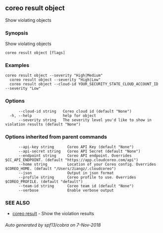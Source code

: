 ## coreo result object

Show violating objects

### Synopsis

Show violating objects

```
coreo result object [flags]
```

### Examples

```
coreo result object --severity "High|Medium"
  coreo result object --severity "High|Low"
  coreo result object --cloud-id YOUR_SECURITY_STATE_CLOUD_ACCOUNT_ID --severity "Low"
```

### Options

```
      --cloud-id string   Coreo cloud id (default "None")
  -h, --help              help for object
      --severity string   The severity level you'd like to show in violation results (default "None")
```

### Options inherited from parent commands

```
      --api-key string      Coreo API Key (default "None")
      --api-secret string   Coreo API Secret (default "None")
      --endpoint string     Coreo API endpoint. Overrides $CC_API_ENDPOINT. (default "https://app.cloudcoreo.com/api")
      --home string         Location of your Coreo config. Overrides $COREO_HOME. (default "/Users/Jiangz/.cloudcoreo")
      --json                Output in json format
      --profile string      Coreo profile to use. Overrides $COREO_PROFILE. (default "default")
      --team-id string      Coreo team id (default "None")
      --verbose             Enable verbose output
```

### SEE ALSO

* [coreo result](coreo_result.md)	 - Show the violation results

###### Auto generated by spf13/cobra on 7-Nov-2018
